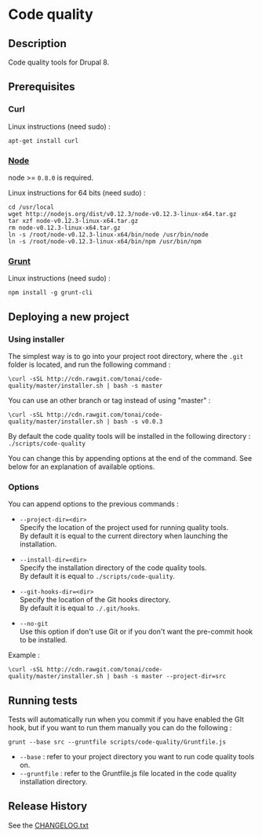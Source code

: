# Code quality

## Description

Code quality tools for Drupal 8.



## Prerequisites

### Curl

Linux instructions (need sudo) :
```shell
apt-get install curl
```


### [Node][node]

node >= `0.8.0` is required.

Linux instructions for 64 bits (need sudo) :
```shell
cd /usr/local
wget http://nodejs.org/dist/v0.12.3/node-v0.12.3-linux-x64.tar.gz
tar xzf node-v0.12.3-linux-x64.tar.gz
rm node-v0.12.3-linux-x64.tar.gz
ln -s /root/node-v0.12.3-linux-x64/bin/node /usr/bin/node
ln -s /root/node-v0.12.3-linux-x64/bin/npm /usr/bin/npm
```


### [Grunt][grunt]

Linux instructions (need sudo) :
```shell
npm install -g grunt-cli
```



## Deploying a new project

### Using installer

The simplest way is to go into your project root directory, where the `.git` folder is located, and run the following command :
```shell
\curl -sSL http://cdn.rawgit.com/tonai/code-quality/master/installer.sh | bash -s master
```

You can use an other branch or tag instead of using "master" :
```shell
\curl -sSL http://cdn.rawgit.com/tonai/code-quality/master/installer.sh | bash -s v0.0.3
```

By default the code quality tools will be installed in the following directory : `./scripts/code-quality`

You can change this by appending options at the end of the command. See below for an explanation of available options. 


### Options

You can append options to the previous commands :
* `--project-dir=<dir>`  
  Specify the location of the project used for running quality tools.  
  By default it is equal to the current directory when launching the installation.
    
* `--install-dir=<dir>`  
  Specify the installation directory of the code quality tools.  
  By default it is equal to `./scripts/code-quality`.

* `--git-hooks-dir=<dir>`  
  Specify the location of the Git hooks directory.  
  By default it is equal to `./.git/hooks`.

* `--no-git`  
  Use this option if don't use Git or if you don't want the pre-commit hook to be installed.

Example :
```shell
\curl -sSL http://cdn.rawgit.com/tonai/code-quality/master/installer.sh | bash -s master --project-dir=src
```



## Running tests

Tests will automatically run when you commit if you have enabled the GIt hook, but if you want to run them manually you can do the following :
```shell
grunt --base src --gruntfile scripts/code-quality/Gruntfile.js
```

* `--base` : refer to your project directory you want to run code quality tools on.
* `--gruntfile` : refer to the Gruntfile.js file located in the code quality installation directory.

[node]: https://nodejs.org/
[grunt]: http://gruntjs.com/



## Release History

See the [CHANGELOG.txt](https://github.com/tonai/code-quality/blob/master/CHANGELOG.txt)
